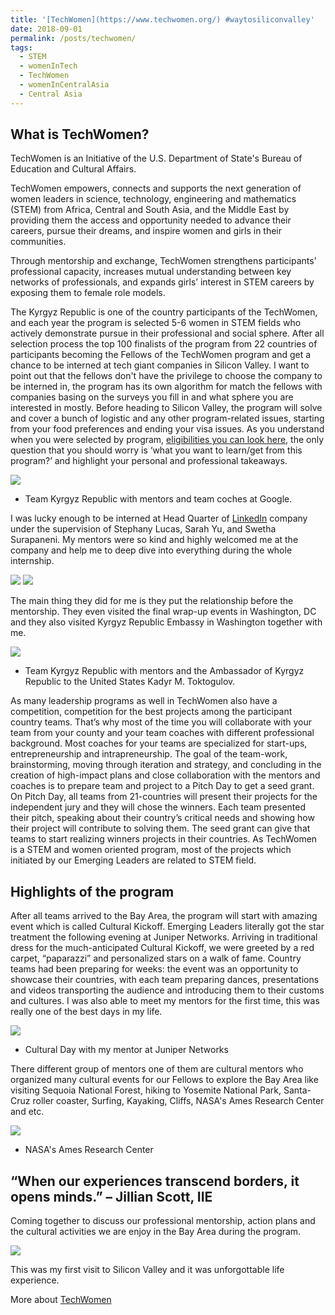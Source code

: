 ```yaml
---
title: '[TechWomen](https://www.techwomen.org/) #waytosiliconvalley'
date: 2018-09-01
permalink: /posts/techwomen/
tags:
  - STEM
  - womenInTech
  - TechWomen
  - womenInCentralAsia
  - Central Asia
---
```


What is TechWomen?
------

TechWomen is an Initiative of the U.S. Department of State's Bureau of Education and Cultural Affairs.

TechWomen empowers, connects and supports the next generation of women leaders in science, technology, engineering and mathematics (STEM) from Africa, Central and South Asia, and the Middle East by providing them the access and opportunity needed to advance their careers, pursue their dreams, and inspire women and girls in their communities.

Through mentorship and exchange, TechWomen strengthens participants’ professional capacity, increases mutual understanding between key networks of professionals, and expands girls’ interest in STEM careers by exposing them to female role models.

The Kyrgyz Republic is one of the country participants of the TechWomen, and each year the program is selected 5-6 women in STEM fields who actively demonstrate pursue in their professional and social sphere. After all selection process the top 100 finalists of the program from 22 countries of participants becoming the Fellows of the TechWomen program and get a chance to be interned at tech giant companies in Silicon Valley. I want to point out that the fellows don't have the privilege to choose the company to be interned in, the program has its own algorithm for match the fellows with companies basing on the surveys you fill in and what sphere you are interested in mostly. Before heading to Silicon Valley, the program will solve and cover a bunch of logistic and any other program-related issues, starting from your food preferences and ending your visa issues. 
As you understand when you were selected by program, [eligibilities you can look here](https://www.techwomen.org/participants/eligibility-and-application), the only question that you should worry is ‘what you want to learn/get from this program?’ and highlight your personal and professional takeaways.

![](/files/TechWomen1.png)
* Team Kyrgyz Republic with mentors and team coches at Google.

I was lucky enough to be interned at Head Quarter of [LinkedIn](https://www.linkedin.com/feed/) company under the supervision of Stephany Lucas, Sarah Yu, and Swetha Surapaneni. My mentors were so kind and highly welcomed me at the company and help me to deep dive into everything during the whole internship. 

![](/files/TechWomen5.png)
![](/files/TechWomen9.png)

The main thing they did for me is they put the relationship before the mentorship. They even visited the final wrap-up events in Washington, DC and they also visited Kyrgyz Republic Embassy in Washington together with me.

![](/files/TechWomen2.png)
* Team Kyrgyz Republic with mentors and the Ambassador of Kyrgyz Republic to the United States Kadyr M. Toktogulov.


As many leadership programs as well in TechWomen also have a competition, competition for the best projects among the participant country teams.  That’s why most of the time you will collaborate with your team from your county and your team coaches with different professional background. Most coaches for your teams are specialized for start-ups, entrepreneurship and intrapreneurship. The goal of the team-work, brainstorming, moving through iteration and strategy, and concluding in the creation of high-impact plans and close collaboration with the mentors and coaches is to prepare team and project to a Pitch Day to get a seed grant. On Pitch Day, all teams from 21-countries will present their projects for the independent jury and they will chose the winners. Each team presented their pitch, speaking about their country’s critical needs and showing how their project will contribute to solving them. The seed grant can give that teams to start realizing winners projects in their countries. As TechWomen is a STEM and women oriented program, most of the projects which initiated by our Emerging Leaders are related to STEM field. 

Highlights of the program
------

After all teams arrived to the Bay Area, the program will start with amazing event which is called Cultural Kickoff. Emerging Leaders literally got the star treatment the following evening at Juniper Networks.  Arriving in traditional dress for the much-anticipated Cultural Kickoff, we were greeted by a red carpet, “paparazzi” and personalized stars on a walk of fame. Country teams had been preparing for weeks: the event was an opportunity to showcase their countries, with each team preparing dances, presentations and videos transporting the audience and introducing them to their customs and cultures. I was also able to meet my mentors for the first time, this was really one of the best days in my life. 

![](/files/TechWomen3.png)
 * Cultural Day with my mentor at Juniper Networks


There different group of mentors one of them are cultural mentors who organized many cultural events for our Fellows to explore the Bay Area like visiting Sequoia National Forest, hiking to Yosemite National Park, Santa-Cruz roller coaster, Surfing, Kayaking, Cliffs, NASA's Ames Research Center and etc.

![](/files/TechWomen6.png)
* NASA's Ames Research Center



“When our experiences transcend borders, it opens minds.” – Jillian Scott, IIE
------

Coming together to discuss our professional mentorship, action plans and the cultural activities we are enjoy in the Bay Area during the program.

![](/files/TechWomen4.png)

This was my first visit to Silicon Valley and it was unforgottable life experience.

More about [TechWomen](https://www.techwomen.org/)
